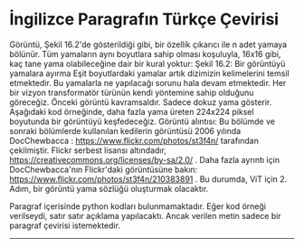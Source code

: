 # İngilizce Paragrafın Türkçe Çevirisi

Görüntü, Şekil 16.2'de gösterildiği gibi, bir özellik çıkarıcı ile n adet yamaya bölünür. Tüm yamaların aynı boyutlara sahip olması koşuluyla, 16x16 gibi, kaç tane yama olabileceğine dair bir kural yoktur: 
Şekil 16.2: Bir görüntüyü yamalara ayırma 
Eşit boyutlardaki yamalar artık dizimizin kelimelerini temsil etmektedir. Bu yamalarla ne yapılacağı sorunu hala devam etmektedir. Her bir vizyon transformatör türünün kendi yöntemine sahip olduğunu göreceğiz. Önceki görüntü kavramsaldır. Sadece dokuz yama gösterir. Aşağıdaki kod örneğinde, daha fazla yama üreten 224x224 piksel boyutunda bir görüntüyü keşfedeceğiz. 
Görüntü alıntısı: Bu bölümde ve sonraki bölümlerde kullanılan kedilerin görüntüsü 2006 yılında DocChewbacca : https://www.flickr.com/photos/st3f4n/ tarafından çekilmiştir. 
Flickr serbest lisansı altındadır, https://creativecommons.org/licenses/by-sa/2.0/ . Daha fazla ayrıntı için DocChewbacca'nın Flickr'daki görüntüsüne bakın: https://www.flickr.com/photos/st3f4n/210383891 . 
Bu durumda, ViT için 2. Adım, bir görüntü yama sözlüğü oluşturmak olacaktır.

Paragraf içerisinde python kodları bulunmamaktadır. Eğer kod örneği verilseydi, satır satır açıklama yapılacaktı. Ancak verilen metin sadece bir paragraf çevirisi istemektedir.

---

